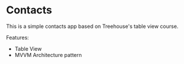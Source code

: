 # Contacts
This is a simple contacts app based on Treehouse's table view course.

Features:
- Table View
- MVVM Architecture pattern
